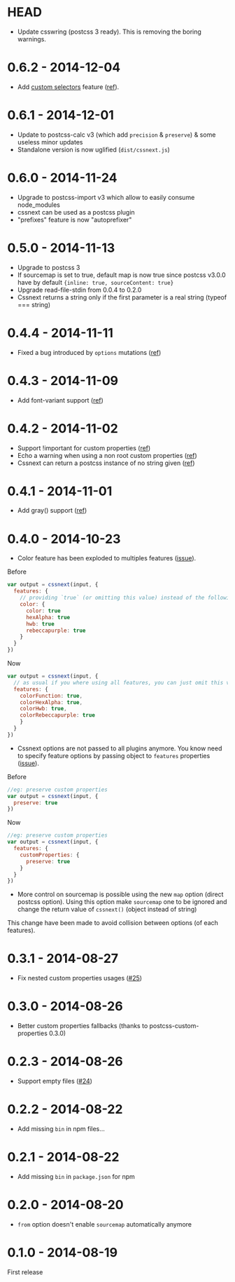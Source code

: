 # HEAD

- Update csswring (postcss 3 ready). This is removing the boring warnings.

# 0.6.2 - 2014-12-04

- Add [custom selectors](http://dev.w3.org/csswg/css-extensions/#custom-selectors) feature ([ref](https://github.com/postcss/postcss-custom-selector)).

# 0.6.1 - 2014-12-01

- Update to postcss-calc v3 (which add `precision` & `preserve`) & some useless minor updates
- Standalone version is now uglified (`dist/cssnext.js`)

# 0.6.0 - 2014-11-24

- Upgrade to postcss-import v3 which allow to easily consume node_modules
- cssnext can be used as a postcss plugin
- "prefixes" feature is now "autoprefixer"

# 0.5.0 - 2014-11-13

- Upgrade to postcss 3
- If sourcemap is set to true, default map is now true since postcss v3.0.0 have by default `{inline: true, sourceContent: true}`
- Upgrade read-file-stdin from 0.0.4 to 0.2.0
- Cssnext returns a string only if the first parameter is a real string (typeof === string)

# 0.4.4 - 2014-11-11

- Fixed a bug introduced by `options` mutations ([ref](https://github.com/cssnext/gulp-cssnext/issues/1))

# 0.4.3 - 2014-11-09

- Add font-variant support ([ref](https://github.com/cssnext/cssnext/issues/42))

# 0.4.2 - 2014-11-02

- Support !important for custom properties ([ref](https://github.com/postcss/postcss-custom-properties/issues/12))
- Echo a warning when using a non root custom properties ([ref](https://github.com/postcss/postcss-custom-properties/issues/13))
- Cssnext can return a postcss instance of no string given ([ref](https://github.com/cssnext/cssnext/issues/3))

# 0.4.1 - 2014-11-01

- Add gray() support ([ref](https://github.com/cssnext/cssnext/issues/44))

# 0.4.0 - 2014-10-23

- Color feature has been exploded to multiples features ([issue](https://github.com/cssnext/cssnext/issues/40)).

Before

```js
var output = cssnext(input, {
  features: {
    // providing `true` (or omitting this value) instead of the following object was the default behavior
    color: {
      color: true
      hexAlpha: true
      hwb: true
      rebeccapurple: true
    }
  }
})
```

Now

```js
var output = cssnext(input, {
  // as usual if you where using all features, you can just omit this values
  features: {
    colorFunction: true,
    colorHexAlpha: true,
    colorHwb: true,
    colorRebeccapurple: true
    }
  }
})
```

- Cssnext options are not passed to all plugins anymore. You know need to specify feature options by passing object to `features` properties  ([issue](https://github.com/cssnext/cssnext/issues/39)).

Before

```js
//eg: preserve custom properties
var output = cssnext(input, {
  preserve: true
})
```

Now

```js
//eg: preserve custom properties
var output = cssnext(input, {
  features: {
    customProperties: {
      preserve: true
    }
  }
})
```

- More control on sourcemap is possible using the new `map` option (direct postcss option). Using this option make `sourcemap` one to be ignored and change the return value of `cssnext()` (object instead of string)

This change have been made to avoid collision between options (of each features).

# 0.3.1 - 2014-08-27

- Fix nested custom properties usages ([#25](https://github.com/cssnext/cssnext/issues/25))

# 0.3.0 - 2014-08-26

- Better custom properties fallbacks (thanks to postcss-custom-properties 0.3.0)

# 0.2.3 - 2014-08-26

- Support empty files ([#24](https://github.com/cssnext/cssnext/issues/24))

# 0.2.2 - 2014-08-22

- Add missing `bin` in npm files...

# 0.2.1 - 2014-08-22

- Add missing `bin` in `package.json` for npm

# 0.2.0 - 2014-08-20

- `from` option doesn't enable `sourcemap` automatically anymore

# 0.1.0 - 2014-08-19

First release
